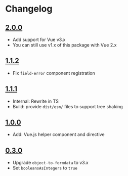 # Changelog

## [2.0.0](https://github.com/ankurk91/laravel-form-validation/compare/1.1.2..2.0.0)

* Add support for Vue v3.x
* You can still use v1.x of this package with Vue 2.x

## [1.1.2](https://github.com/ankurk91/laravel-form-validation/compare/1.1.1..1.1.2)

* Fix `field-error` component registration

## [1.1.1](https://github.com/ankurk91/laravel-form-validation/compare/1.1.0..1.1.1)

* Internal: Rewrite in TS
* Build: provide `dist/esm/` files to support tree shaking

## [1.0.0](https://github.com/ankurk91/laravel-form-validation/compare/0.3.0..1.0.0)

* Add: Vue.js helper component and directive

## [0.3.0](https://github.com/ankurk91/laravel-form-validation/compare/0.2.0..0.3.0)

* Upgrade `object-to-formdata` to v3.x
* Set `booleansAsIntegers` to `true` 
